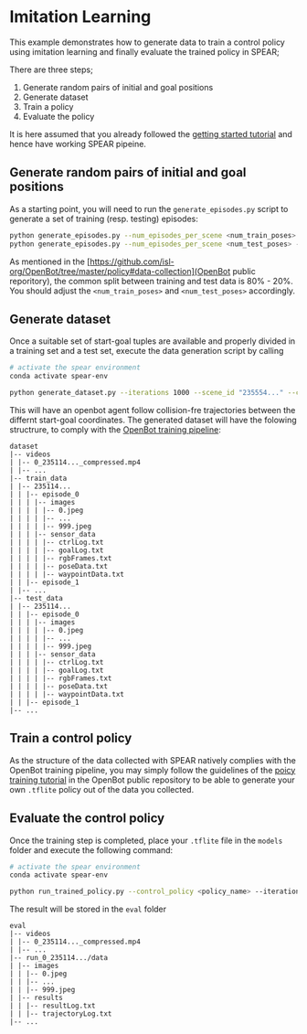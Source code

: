 # Imitation Learning

This example demonstrates how to generate data to train a control policy using imitation learning and finally evaluate the trained policy in SPEAR;

There are three steps;
1. Generate random pairs of initial and goal positions
2. Generate dataset
3. Train a policy 
4. Evaluate the policy

It is here assumed that you already followed the [getting started tutorial](https://github.com/isl-org/spear/blob/main/docs/getting_started.md) and hence have working SPEAR pipeine. 

## Generate random pairs of initial and goal positions

As a starting point, you will need to run the `generate_episodes.py` script to generate a set of training (resp. testing) episodes:

```bash
python generate_episodes.py --num_episodes_per_scene <num_train_poses> --episodes_file <path_to_output_episodes_folder/train_episodes.csv> 
python generate_episodes.py --num_episodes_per_scene <num_test_poses> --episodes_file <path_to_output_episodes_folder/test_episodes.csv> 
```
As mentioned in the [https://github.com/isl-org/OpenBot/tree/master/policy#data-collection](OpenBot public reporitory), the common split between training and test data is 80% - 20%. You should adjust the `<num_train_poses>` and `<num_test_poses>` accordingly.

## Generate dataset

Once a suitable set of start-goal tuples are available and properly divided in a training set and a test set, execute the data generation script by calling

```bash
# activate the spear environment
conda activate spear-env

python generate_dataset.py --iterations 1000 --scene_id "235554..." --create_video --create_plot --rendering_mode baked
```

This will have an openbot agent follow collision-fre trajectories between the differnt start-goal coordinates. 
The generated dataset will have the folowing structrure, to comply with the [OpenBot training pipeline](https://github.com/isl-org/OpenBot/tree/master/policy):

```
dataset
|-- videos
| |-- 0_235114..._compressed.mp4
| |-- ...
|-- train_data
| |-- 235114...
| | |-- episode_0
| | | |-- images
| | | | |-- 0.jpeg
| | | | |-- ...
| | | | |-- 999.jpeg
| | | |-- sensor_data
| | | | |-- ctrlLog.txt
| | | | |-- goalLog.txt
| | | | |-- rgbFrames.txt
| | | | |-- poseData.txt
| | | | |-- waypointData.txt
| | |-- episode_1
| |-- ...
|-- test_data
| |-- 235114...
| | |-- episode_0
| | | |-- images
| | | | |-- 0.jpeg
| | | | |-- ...
| | | | |-- 999.jpeg
| | | |-- sensor_data
| | | | |-- ctrlLog.txt
| | | | |-- goalLog.txt
| | | | |-- rgbFrames.txt
| | | | |-- poseData.txt
| | | | |-- waypointData.txt
| | |-- episode_1
|-- ...
```

## Train a control policy

As the structure of the data collected with SPEAR natively complies with the OpenBot training pipeline, you may simply follow the guidelines of the [poicy training tutorial](https://github.com/isl-org/OpenBot/tree/master/policy#policy-training) in the OpenBot public repository to be able to generate your own `.tflite` policy out of the data you collected.

## Evaluate the control policy

Once the training step is completed, place your `.tflite` file in the `models` folder and execute the following command:

```bash
# activate the spear environment
conda activate spear-env

python run_trained_policy.py --control_policy <policy_name> --iterations 1000 --scene_id "235554..." --create_video --create_plot --rendering_mode baked
```

The result will be stored in the `eval` folder

```
eval
|-- videos
| |-- 0_235114..._compressed.mp4
| |-- ...
|-- run_0_235114.../data
| |-- images
| | |-- 0.jpeg
| | |-- ...
| | |-- 999.jpeg
| |-- results
| | |-- resultLog.txt
| | |-- trajectoryLog.txt
|-- ...
```
